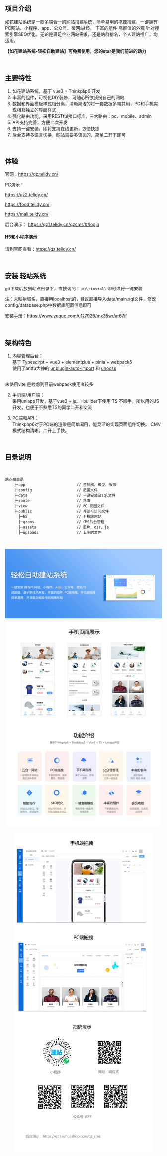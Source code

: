 ## 项目介绍
如花建站系统是一款多端合一的网站搭建系统，简单易用的拖拽搭建，一键拥有PC网站、小程序、app、公众号、微网站H5。
丰富的组件 高颜值的外观 针对搜索引擎SEO优化。无论是满足企业网站需求，还是站群排名，个人建站推广，均适用。


**【如花建站系统-轻松自助建站】可免费使用，您的star是我们前进的动力**

<br/>

## 主要特性
1.  如花建站系统，基于 vue3 + Thinkphp6 开发
2.  丰富的组件，可视化DIY装修，可随心所欲装扮自己的网站
3.  数据和界面模板样式相分离，清晰简洁的将一套数据多端共用，PC和手机实现相互独立的界面样式
4.  强化路由功能，采用RESTful接口标准，三大路由：pc、mobile、admin
5.  API支持完善，方便二次开发
6.  支持一键安装，即将支持在线更新，方便快捷
7.  后台支持多语言切换，网站需要多语言的，简单二开下即可

<br/>

## 体验
官网：https://qz.telidy.cn/

PC演示：

 https://qz2.telidy.cn/ 

 https://food.telidy.cn/ 

 https://mall.telidy.cn/  

后台演示： https://qz1.telidy.cn/qzcms/#/login

####  H5和小程序演示
请到官网查看：https://qz.telidy.cn/

<br/>

## 安装 轻站系统

git下载后放到站点目录下，直接访问： ```域名/install``` 即可进行一键安装

注：未映射域名，直接用localhost的，建议直接导入data/main.sql文件，修改config/database.php中数据库配置信息即可

安装手册：https://www.yuque.com/u127926/mx35wr/ar67if

<br/>

## 架构特色
1.  内容管理后台：<br/>
基于 Typescirpt + vue3 + elementplus + pinia + webpack5 <br/>
使用了antfu大神的 [unplugin-auto-import](https://github.com/antfu/unplugin-auto-import) 和 [unocss](https://github.com/unocss/unocss)
<br/>
未使用vite 是考虑到目前webpack使用者较多

2.  手机端/用户端：<br/>
采用uniapp开发，基于vue3 + js。Hbuilder下使用 TS 不顺手，所以用的JS开发，也便于不熟悉TS的同学二开和交流

3.  PC端和API：<br/>
Thinkphp6对于PC端的渲染是简单易用，能灵活的实现页面组件切换。
CMV模式结构清晰，二开上手快。


<br/>


## 目录说明

<br/>

```
站点根目录
    ├─app                       // 控制器、模型、服务
    ├─config                    // 配置文件 
    ├─data                      // 一键安装及sql文件
    ├─route                     // 路由
    ├─view                      // PC 视图文件
    ├─public                    // 外部可访问文件
      ├─h5                      // 手机端网站
      ├─qzcms                   // CMS后台管理
      ├─assets                  // 图片、css、js
      ├─uploads                 // 上传的文件

```


<br/>

<p align="center">
  <img src="https://raw.githubusercontent.com/baok1592/qingzhan/main/public/assets/show1.jpg">
</p>
<p align="center">
  <img src="https://raw.githubusercontent.com/baok1592/qingzhan/main/public/assets/show2.jpg">
</p>
